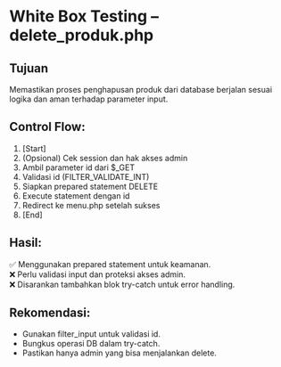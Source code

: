 # White Box Testing – delete_produk.php

## Tujuan
Memastikan proses penghapusan produk dari database berjalan sesuai logika dan aman terhadap parameter input.

## Control Flow:
1. [Start]
2. (Opsional) Cek session dan hak akses admin
3. Ambil parameter id dari $_GET
4. Validasi id (FILTER_VALIDATE_INT)
5. Siapkan prepared statement DELETE
6. Execute statement dengan id
7. Redirect ke menu.php setelah sukses
8. [End]

## Hasil:
✅ Menggunakan prepared statement untuk keamanan.  
❌ Perlu validasi input dan proteksi akses admin.  
❌ Disarankan tambahkan blok try-catch untuk error handling.

## Rekomendasi:
- Gunakan filter_input untuk validasi id.
- Bungkus operasi DB dalam try-catch.
- Pastikan hanya admin yang bisa menjalankan delete.
